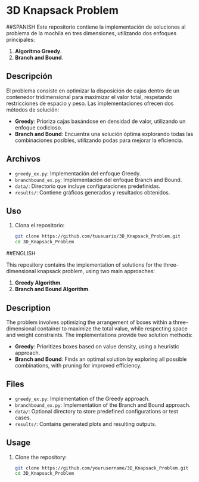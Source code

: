 # 3D Knapsack Problem

##SPANISH
Este repositorio contiene la implementación de soluciones al problema de la mochila en tres dimensiones, utilizando dos enfoques principales:
1. **Algoritmo Greedy**.
2. **Branch and Bound**.

## Descripción

El problema consiste en optimizar la disposición de cajas dentro de un contenedor tridimensional para maximizar el valor total, respetando restricciones de espacio y peso. Las implementaciones ofrecen dos métodos de solución:
- **Greedy**: Prioriza cajas basándose en densidad de valor, utilizando un enfoque codicioso.
- **Branch and Bound**: Encuentra una solución óptima explorando todas las combinaciones posibles, utilizando podas para mejorar la eficiencia.

## Archivos

- `greedy_ex.py`: Implementación del enfoque Greedy.
- `branchbound_ex.py`: Implementación del enfoque Branch and Bound.
- `data/`: Directorio que incluye configuraciones predefinidas.
- `results/`: Contiene gráficos generados y resultados obtenidos.

## Uso

1. Clona el repositorio:
   ```bash
   git clone https://github.com/tuusuario/3D_Knapsack_Problem.git
   cd 3D_Knapsack_Problem
   
##ENGLISH

This repository contains the implementation of solutions for the three-dimensional knapsack problem, using two main approaches:
1. **Greedy Algorithm**.
2. **Branch and Bound Algorithm**.

## Description

The problem involves optimizing the arrangement of boxes within a three-dimensional container to maximize the total value, while respecting space and weight constraints. The implementations provide two solution methods:
- **Greedy**: Prioritizes boxes based on value density, using a heuristic approach.
- **Branch and Bound**: Finds an optimal solution by exploring all possible combinations, with pruning for improved efficiency.

## Files

- `greedy_ex.py`: Implementation of the Greedy approach.
- `branchbound_ex.py`: Implementation of the Branch and Bound approach.
- `data/`: Optional directory to store predefined configurations or test cases.
- `results/`: Contains generated plots and resulting outputs.

## Usage

1. Clone the repository:
   ```bash
   git clone https://github.com/yourusername/3D_Knapsack_Problem.git
   cd 3D_Knapsack_Problem
